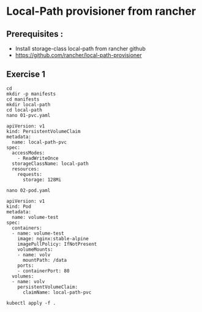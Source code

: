 # Local-Path provisioner from rancher

## Prerequisites :

  * Install storage-class local-path from rancher github 
  * https://github.com/rancher/local-path-provisioner

## Exercise 1

```
cd
mkdir -p manifests
cd manifests
mkdir local-path
cd local-path
nano 01-pvc.yaml
```

```
apiVersion: v1
kind: PersistentVolumeClaim
metadata:
  name: local-path-pvc
spec:
  accessModes:
    - ReadWriteOnce
  storageClassName: local-path
  resources:
    requests:
      storage: 128Mi
```

```
nano 02-pod.yaml
```

```
apiVersion: v1
kind: Pod
metadata:
  name: volume-test
spec:
  containers:
  - name: volume-test
    image: nginx:stable-alpine
    imagePullPolicy: IfNotPresent
    volumeMounts:
    - name: volv
      mountPath: /data
    ports:
    - containerPort: 80
  volumes:
  - name: volv
    persistentVolumeClaim:
      claimName: local-path-pvc
```


```
kubectl apply -f .
```


